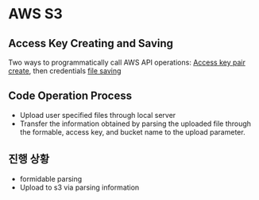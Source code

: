 # AWS S3

<!-- ## Access Token Acquire Method

OAuth2 사용하여 Access 토큰 취득해야하며, Google Drive API [링크](https://developers.google.com/identity/protocols/OAuth2) -->

## Access Key Creating and Saving

Two ways to programmatically call AWS API operations: [Access key pair create](https://docs.aws.amazon.com/ko_kr/IAM/latest/UserGuide/id_credentials_access-keys.html), then credentials [file saving](https://aws.amazon.com/ko/developers/getting-started/nodejs/)

## Code Operation Process

* Upload user specified files through local server
* Transfer the information obtained by parsing the uploaded file through the formable, access key, and bucket name to the upload parameter.

## 진행 상황
* formidable parsing
* Upload to s3 via parsing information